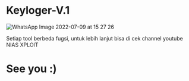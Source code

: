 # Keyloger-V.1
![WhatsApp Image 2022-07-09 at 15 27 26](https://user-images.githubusercontent.com/48172784/178142043-9bcac768-ef68-4459-b45d-280887f70d49.jpeg)

Setiap tool berbeda fugsi, untuk lebih lanjut bisa di cek channel youtube NIAS XPLOIT 
# See you :)
